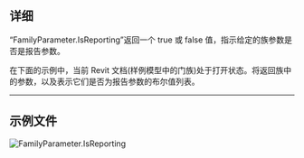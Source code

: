 ## 详细
“FamilyParameter.IsReporting”返回一个 true 或 false 值，指示给定的族参数是否是报告参数。

在下面的示例中，当前 Revit 文档(样例模型中的门族)处于打开状态。将返回族中的参数，以及表示它们是否为报告参数的布尔值列表。
___
## 示例文件

![FamilyParameter.IsReporting](./Revit.Elements.FamilyParameter.IsReporting_img.jpg)
